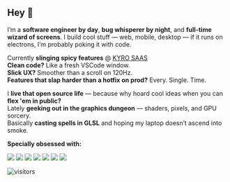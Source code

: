 ## Hey 👋 

I’m a **software engineer by day**, **bug whisperer by night**, and **full-time wizard of screens**. I build cool stuff — web, mobile, desktop — if it runs on electrons, I’m probably poking it with code.

Currently **slinging spicy features**  @ [KYRO SAAS](https://github.com/balaji-kyro)  
**Clean code?** Like a fresh VSCode window.  
**Slick UX?** Smoother than a scroll on 120Hz.  
**Features that slap harder than a hotfix on prod?** Every. Single. Time.

I **live that open source life** — because why hoard cool ideas when you can **flex 'em in public?**  
Lately **geeking out in the graphics dungeon** — shaders, pixels, and GPU sorcery.  
Basically **casting spells in GLSL** and hoping my laptop doesn’t ascend into smoke.  


**Specially obsessed with:**  

<a href="https://nextjs.org/"><img src="https://img.shields.io/badge/Next.js-000000?style=for-the-badge&logo=next.js&logoColor=white" /></a>
<a href="https://www.mapbox.com/"><img src="https://img.shields.io/badge/Mapbox-183A62?style=for-the-badge&logo=mapbox&logoColor=white" /></a>
<a href="https://mui.com/"><img src="https://img.shields.io/badge/MUI-007FFF?style=for-the-badge&logo=mui&logoColor=white" /></a>
<a href="https://www.typescriptlang.org/"><img src="https://img.shields.io/badge/TypeScript-007ACC?style=for-the-badge&logo=typescript&logoColor=white" /></a>
<a href="https://www.algolia.com/"><img src="https://img.shields.io/badge/Algolia-0051FF?style=for-the-badge&logo=algolia&logoColor=white" /></a>
<a href="https://playwright.dev/"><img src="https://img.shields.io/badge/Playwright-2EAD33?style=for-the-badge&logo=playwright&logoColor=white" /></a>
<a href="https://jestjs.io/"><img src="https://img.shields.io/badge/Jest-C21325?style=for-the-badge&logo=jest&logoColor=white" /></a>


![visitors](https://visitor-badge.laobi.icu/badge?page_id=balaji-sivasakthi.balaji-sivasakthi) 
